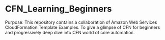 # CFN_Learning_Beginners
Purpose: This repository contains a collaboration of Amazon Web Services CloudFormation Template Examples. To give a glimpse of CFN for beginners and progressively deep dive into CFN world of core automation.  
